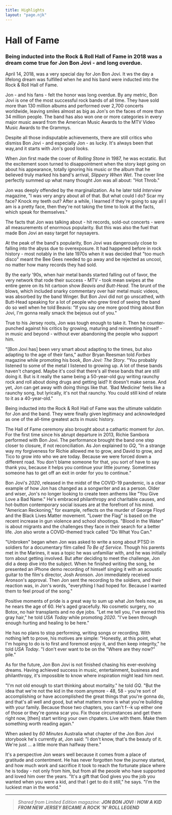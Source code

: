 ```yaml
---
title: Highlights
layout: "page.njk"
---
```


# Hall of Fame

### Being inducted into the Rock & Roll Hall of Fame in 2018 was a dream come true for Jon Bon Jovi - and long overdue.

April 14, 2018, was a very special day for Jon Bon Jovi. It ws the day a lifelong dream was fulfilled when he and his band were inducted into the Rock & Roll Hall of Fame.

Jon - and his fans - felt the honor was long overdue. By any metric, Bon Jovi is one of the most successful rock bands of all time. They have sold more than 130 million albums and performed over 2,700 concerts worldwide, leaving smiles almost as big as Jon's on the faces of more than 34 million people. The band has also won one or more categories in every major music award from the American Music Awards to the MTV Video Music Awards to the Grammys.

Despite all those indisputable achievements, there are still critics who dismiss Bon Jovi - and especially Jon - as lucky. It's always been that way,and it starts with Jon's good looks.

When Jon first made the cover of *Rolling Stone* in 1987, he was ecstatic. But the excitement soon turned to disappointment when the story kept going on about his appearance, totally ignoring his music or the album that he believed truly marked his band's arrival, *Slippery When Wet*. The cover line perfectly summed up what many thought Jon was all about: "Hot Throb."

Jon was deeply offended by the marginalization. As he later told *Interview* magazine, "I was very angry about all of that. But what could I do? Scar my face? Knock my teeth out? After a while, I learned if they're going to say all I am is a pretty face, then they're not taking the time to look at the facts, which speak for themselves."

The facts that Jon was talking about - hit records, sold-out concerts - were all measurements of enormous popularity. But this was also the fuel that made Bon Jovi an easy target for naysayers.

At the peak of the band's popularity, Bon Jovi was dangerously close to falling into the abyss due to overexposure. It had happened before in rock history - most notably in the late 1970s when it was decided that "too much disco" meant the Bee Gees needed to go away and be rejected as uncool, no matter how many records they had sold.

By the early '90s, when hair metal bands started falling out of favor, the very network that rode their success - MTV - took mean swipes at the entire genre on its hit cartoon show *Beavis and Butt-Head*. The brunt of the blows, which included snarky commentary over hair metal music videos, was absorbed by the band Winger. But Bon Jovi did not go unscathed, with Butt-Head speaking for a lot of people who grew tired of seeing the band do so well when he told Beavis: "If you say one more good thing about Bon Jovi, I'm gonna really smack the bejesus out of you."

True to his Jersey roots, Jon was tough enough to take it. Then he counter-punched against his critics by growing, maturing and reinventing himself - in music and beyond - without ever abandoning the people who support him.

"[Bon Jovi has] been very smart about adapting to the times, but also adapting to the age of their fans," author Bryan Reesman told *Forbes* magazine while promoting his book, *Bon Jovi: The Story*. "You probably listened to some of the metal I listened to growing up. A lot of these bands haven't changed. Maybe it's cool that there's all these bands that are still doing it. But is it really the same being a 50-year-old guy writing raunchy rock and roll about doing drugs and getting laid? It doesn't make sense. And yet, Jon can get away with doing things like that. 'Bad Medicine' feels like a raunchy song, but lyrically, it's not that raunchy. You could still kind of relate to it as a 40-year-old."

Being inducted into the Rock & Roll Hall of Fame was the ultimate validatin for Jon and the band. They were finally given legitimacy and acknowledged as one of the all-time greatest acts in music history.

The Hall of Fame ceremony also brought about a cathartic moment for Jon. For the first time since his abrupt departure in 2013, Richie Sambora performed with Bon Jovi. The performance brought the band one step closer to closure, if not reconciliation. As Jon explained to *GQ*, "In a strange way my forgiveness for Richie allowed me to grow, and David to grow, and Tico to grow into who we are today. Because we were forced down a different road. You don't blame someone for that, you sort of have to say thank you, because it helps you continue your little journey. Sometimes someone has to get off an exit in order for you to continue."

Bon Jovi's *2020*, released in the midst of the COVID-19 pandemic, is a clear example of how Jon has changed as a songwriter and as a person. Older and wiser, Jon's no longer looking to create teen anthems like "You Give Love a Bad Name." He's embraced philanthropy and charitable causes, and hot-button contemporary social issues are at the forefront of his mind. "American Reckoning," for example, reflects on the murder of George Floyd and the Black Lives Matter movement. "Lower the Flag" is based on the recent increase in gun violence and school shootings. "Blood in the Water" is about migrants and the challenges they face in their search for a better life. Jon also wrote a COVID-themed track called "Do What You Can."

"Unbroken" began when Jon was asked to write a song about PTSD in soldiers for a documentary film called *To Be of Service*. Though his parents met in the Marines, it was a topic he was unfamiliar with, and he was initially torn about getting involved. But after deciding to meet the challenge, Jon did a deep dive into the subject. When he finished writing the song, he presented an iPhone demo recording of himself singing it with an acoustic guitar to the film's director, Josh Aronson. Jon immediately received Aronson's approval. Then Jon sent the recording to the soldiers, and their reaction was, in Jon's words, "everything I had hoped for. Because I wanted them to feel proud of the song."

Positive moments of pride is a great way to sum up what Jon feels now, as he nears the age of 60. He's aged gracefully. No cosmetic surgery, no Botox, no hair transplants and no dye jobs. "Let me tell you, I've earned this gray hair," he told *USA Today* while promoting *2020*. "I've been through enough hurting and healing to be here."

He has no plans to stop performing, writing songs or recording. With nothing left to prove, his motives are simple: "Honestly, at this point, what I'm hoping to do is to first and foremost enjoy it, and then keep integrity," he told *USA Today*. "I don't ever want to be on the "Where are they now?" pile."

As for the future, Jon Bon Jovi is not finished chasing his ever-evolving dreams. Having achieved success in music, entertainment, business and philanthropy, it's impossible to know where inspiration might lead him next.

"I'm not old enough to start thinking about mortality."  he told *GQ*. "But the idea that we're not the kid in the room anymore - 48, 58 - you're sort of accomplishing or have accomplished the great things that you're gonna do, and that's all well and good, but what matters more is what you're building with your family. Because those two chapters, you can't f--k up either one of those or they're gonna scar you. Fix those circumstances and get them right now, [then] start writing your own chpaters. Live with them. Make them something worth reading again."

When asked by *60 Minutes* Australia what chapter of the Jon Bon Jovi storybook he's currently at, Jon said: "I don't know, that's the beauty of it. We're just ... a little more than halfway there."

It's a perspective Jon wears well because it comes from a place of gratitude and contentment. He has never forgotten how the journey started, and how much work and sacrifice it took to reach the fortunate place where he is today - not only from him, but from all the peoole who have supported and loved him over the years. "It's a gift that God gives you the job you wanted when you were a kid, and that I get to do it still," he says. "I'm the luckiest man in the world."

---

> *Shared from Limited Edition magazine: **JON BON JOVI : HOW A KID FROM NEW JERSEY BECAME A ROCK 'N' ROLL LEGEND***